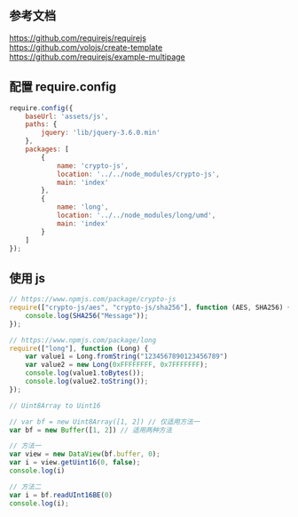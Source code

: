 ## 参考文档
https://github.com/requirejs/requirejs  
https://github.com/volojs/create-template  
https://github.com/requirejs/example-multipage  

## 配置 require.config
```js
require.config({
    baseUrl: 'assets/js',
    paths: {
        jquery: 'lib/jquery-3.6.0.min'
    },
    packages: [
        {
            name: 'crypto-js',
            location: '../../node_modules/crypto-js',
            main: 'index'
        },
        {
            name: 'long',
            location: '../../node_modules/long/umd',
            main: 'index'
        }
    ]
});

```


## 使用 js 
```js
// https://www.npmjs.com/package/crypto-js
require(["crypto-js/aes", "crypto-js/sha256"], function (AES, SHA256) {
    console.log(SHA256("Message"));
});

// https://www.npmjs.com/package/long
require(["long"], function (Long) {
    var value1 = Long.fromString("1234567890123456789")
    var value2 = new Long(0xFFFFFFFF, 0x7FFFFFFF);
    console.log(value1.toBytes());
    console.log(value2.toString());
});
```

```js
// Uint8Array to Uint16

// var bf = new Uint8Array([1, 2]) // 仅适用方法一
var bf = new Buffer([1, 2]) // 适用两种方法

// 方法一
var view = new DataView(bf.buffer, 0);
var i = view.getUint16(0, false);
console.log(i)

// 方法二
var i = bf.readUInt16BE(0)
console.log(i);

```

